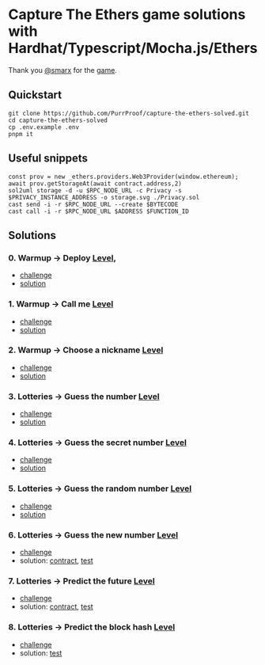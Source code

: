 # Capture The Ethers game solutions with Hardhat/Typescript/Mocha.js/Ethers

Thank you [@smarx](https://twitter.com/smarx) for the [game](https://capturetheether.com/).

## Quickstart

```shell
git clone https://github.com/PurrProof/capture-the-ethers-solved.git
cd capture-the-ethers-solved
cp .env.example .env
pnpm it
```

## Useful snippets

```
const prov = new _ethers.providers.Web3Provider(window.ethereum);
await prov.getStorageAt(await contract.address,2)
sol2uml storage -d -u $RPC_NODE_URL -c Privacy -s $PRIVACY_INSTANCE_ADDRESS -o storage.svg ./Privacy.sol
cast send -i -r $RPC_NODE_URL --create $BYTECODE
cast call -i -r $RPC_NODE_URL $ADDRESS $FUNCTION_ID
```

## Solutions

### 0. Warmup -> Deploy [Level](https://capturetheether.com/challenges/warmup/deploy/),

- [challenge](contracts/warmup/Deploy.sol)
- [solution](test/00-deploy.ts)

### 1. Warmup -> Call me [Level](https://capturetheether.com/challenges/warmup/call-me/)

- [challenge](contracts/warmup/CallMe.sol)
- [solution](test/01-callme.ts)

### 2. Warmup -> Choose a nickname [Level](https://capturetheether.com/challenges/warmup/nickname/)

- [challenge](contracts/warmup/Nickname.sol)
- [solution](test/02-nickname.ts)

### 3. Lotteries -> Guess the number [Level](https://capturetheether.com/challenges/lotteries/guess-the-number/)

- [challenge](contracts/lotteries/GuessTheNumber.sol)
- [solution](test/03-guess-the-number.ts)

### 4. Lotteries -> Guess the secret number [Level](https://capturetheether.com/challenges/lotteries/guess-the-secret-number/)

- [challenge](contracts/lotteries/GuessTheSecretNumber.sol)
- [solution](test/04-guess-the-secret-number.ts)

### 5. Lotteries -> Guess the random number [Level](https://capturetheether.com/challenges/lotteries/guess-the-random-number/)

- [challenge](contracts/lotteries/GuessTheRandomNumber.sol)
- [solution](test/05-guess-the-random-number.ts)

### 6. Lotteries -> Guess the new number [Level](https://capturetheether.com/challenges/lotteries/guess-the-new-number/)

- [challenge](contracts/lotteries/GuessTheNewNumber.sol)
- solution: [contract](contracts/lotteries/GuessTheNewNumberSolution.sol), [test](test/06-guess-the-new-number.ts)

### 7. Lotteries -> Predict the future [Level](https://capturetheether.com/challenges/lotteries/predict-the-future/)

- [challenge](contracts/lotteries/PredictTheFuture.sol)
- solution: [contract](contracts/lotteries/PredictTheFutureSolution.sol), [test](test/07-predict-the-future.ts)

### 8. Lotteries -> Predict the block hash [Level](https://capturetheether.com/challenges/lotteries/predict-the-block-hash/)

- [challenge](contracts/lotteries/PredictTheBlockHash.sol)
- solution: [test](test/08-predict-the-block-hash.ts)
